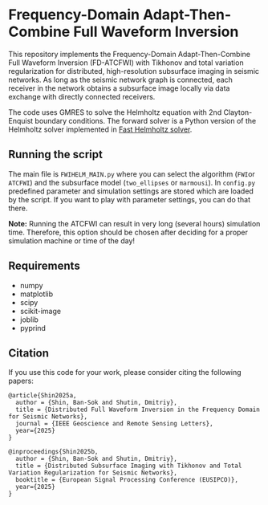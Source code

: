 # Frequency-Domain Adapt-Then-Combine Full Waveform Inversion

This repository implements the Frequency-Domain Adapt-Then-Combine Full Waveform Inversion (FD-ATCFWI) with Tikhonov and total variation regularization for distributed, high-resolution subsurface imaging in seismic networks.
As long as the seismic network graph is connected, each receiver in the network obtains a subsurface image locally via data exchange with directly connected receivers. 

The code uses GMRES to solve the Helmholtz equation with 2nd Clayton-Enquist boundary conditions. The forward solver is a Python version of the Helmholtz solver implemented in [Fast Helmholtz solver](https://github.com/vkazei/fastHelmholtz/).

## Running the script
The main file is `FWIHELM_MAIN.py` where you can select the algorithm (`FWI`or `ATCFWI`) and the subsurface model (`two_ellipses` or `marmousi`). In `config.py` predefined parameter and simulation settings are stored which are loaded by the script.
If you want to play with parameter settings, you can do that there.

**Note:** Running the ATCFWI can result in very long (several hours) simulation time. Therefore, this option should be chosen after deciding for a proper simulation machine or time of the day!

## Requirements
- numpy
- matplotlib
- scipy
- scikit-image
- joblib
- pyprind

## Citation
If you use this code for your work, please consider citing the following papers:

```
@article{Shin2025a,
  author = {Shin, Ban-Sok and Shutin, Dmitriy},
  title = {Distributed Full Waveform Inversion in the Frequency Domain for Seismic Networks},
  journal = {IEEE Geoscience and Remote Sensing Letters},
  year={2025}
}

@inproceedings{Shin2025b,
  author = {Shin, Ban-Sok and Shutin, Dmitriy},
  title = {Distributed Subsurface Imaging with Tikhonov and Total Variation Regularization for Seismic Networks},
  booktitle = {European Signal Processing Conference (EUSIPCO)},
  year={2025}
}
```
